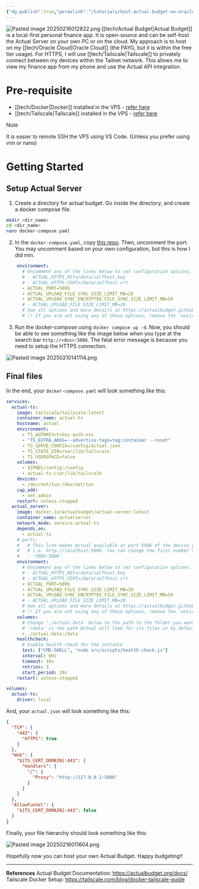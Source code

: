 ```yaml
---
{"dg-publish":true,"permalink":"/tutorials/host-actual-budget-on-oracle-cloud-vps-with-docker/","tags":["devops","finance","tech/app","tutorial"],"noteIcon":"1","created":"2025-02-07T17:22:42.505+08:00","updated":"2025-02-16T01:28:24.673+08:00"}
---
```


![Pasted image 20250216012822.png](/img/user/assets/Pasted%20image%2020250216012822.png)
[[tech/Actual Budget\|Actual Budget]] is a local-first personal finance app. It is open-source and can be self-host the Actual Server on your own PC or on the cloud. My approach is to host on my [[tech/Oracle Cloud\|Oracle Cloud]] (the PAYG, but it is within the free tier usage). For HTTPS, I will use [[tech/Tailscale\|Tailscale]] to privately connect between my devices within the Tailnet network. This allows me to view my finance app from my phone and use the Actual API integration. 


# Pre-requisite
- [[tech/Docker\|Docker]] installed in the VPS - [refer here](https://docs.docker.com/engine/install/ubuntu/)
- [[tech/Tailscale\|Tailscale]] installed in the VPS - [refer here](https://tailscale.com/kb/1031/install-linux)

> [!note]
> It is easier to remote SSH the VPS using VS Code. (Unless you prefer using vim or nano) 

# Getting Started

## Setup Actual Server

1) Create a directory for actual budget. Go inside the directory, and create a docker compose file.
```bash
mkdir <dir_name>
cd <dir_name>
nano docker-compose.yaml
```
2) In the `docker-compose.yaml`, copy [this repo](https://github.com/actualbudget/actual/blob/master/packages/sync-server/docker-compose.yml). Then, uncomment the port. You may uncomment based on your own configuration, but this is how I did min. 
```yaml
    environment:
      # Uncomment any of the lines below to set configuration options.
      # - ACTUAL_HTTPS_KEY=/data/selfhost.key
      # - ACTUAL_HTTPS_CERT=/data/selfhost.crt
      - ACTUAL_PORT=5006
      - ACTUAL_UPLOAD_FILE_SYNC_SIZE_LIMIT_MB=20
      - ACTUAL_UPLOAD_SYNC_ENCRYPTED_FILE_SYNC_SIZE_LIMIT_MB=50
      # - ACTUAL_UPLOAD_FILE_SIZE_LIMIT_MB=20
      # See all options and more details at https://actualbudget.github.io/docs/Installing/Configuration
      # !! If you are not using any of these options, remove the 'environment:' tag entirely.
```
3) Run the docker-compose using `docker compose up -d`. Now, you should be able to see something like the image below when you type at the search bar `http://<dns>:5006`. The fatal error message is because you need to setup the HTTPS connection. 

![Pasted image 20250210141114.png](/img/user/assets/Pasted%20image%2020250210141114.png)

## Final files
In the end, your `docker-compose.yaml` will look something like this:

```yaml
services:
  actual-ts:
    image: tailscale/tailscale:latest
    container_name: actual-ts
    hostname: actual
    environment:
      - TS_AUTHKEY=tskey-auth-xxx
      - "TS_EXTRA_ARGS=--advertise-tags=tag:container --reset"
      - TS_SERVE_CONFIG=/config/actual.json
      - TS_STATE_DIR=/var/lib/tailscale
      - TS_USERSPACE=false
    volumes:
      - ${PWD}/config:/config
      - actual-ts:/var/lib/tailscale
    devices:
      - /dev/net/tun:/dev/net/tun
    cap_add:
      - net_admin
    restart: unless-stopped
  actual_server:
    image: docker.io/actualbudget/actual-server:latest
    container_name: actualserver
    network_mode: service:actual-ts
    depends_on:
      - actual-ts
    # ports:
    #   # This line makes Actual available at port 5006 of the device you run the server on,
    #   # i.e. http://localhost:5006. You can change the first number to change the port, if you want.
    #   - '5006:5006'
    environment:
      # Uncomment any of the lines below to set configuration options.
      # - ACTUAL_HTTPS_KEY=/data/selfhost.key
      # - ACTUAL_HTTPS_CERT=/data/selfhost.crt
      - ACTUAL_PORT=5006
      - ACTUAL_UPLOAD_FILE_SYNC_SIZE_LIMIT_MB=20
      - ACTUAL_UPLOAD_SYNC_ENCRYPTED_FILE_SYNC_SIZE_LIMIT_MB=50
      # - ACTUAL_UPLOAD_FILE_SIZE_LIMIT_MB=20
      # See all options and more details at https://actualbudget.github.io/docs/Installing/Configuration
      # !! If you are not using any of these options, remove the 'environment:' tag entirely.
    volumes:
      # Change './actual-data' below to the path to the folder you want Actual to store its data in on your server.
      # '/data' is the path Actual will look for its files in by default, so leave that as-is.
      - ./actual-data:/data
    healthcheck:
      # Enable health check for the instance
      test: ["CMD-SHELL", "node src/scripts/health-check.js"]
      interval: 60s
      timeout: 10s
      retries: 3
      start_period: 20s
    restart: unless-stopped

volumes:
  actual-ts:
    driver: local
```

And, your `actual.json` will look something like this:

```json
{
  "TCP": {
    "443": {
      "HTTPS": true
    }
  },
  "Web": {
    "${TS_CERT_DOMAIN}:443": {
      "Handlers": {
        "/": {
          "Proxy": "http://127.0.0.1:5006"
        }
      }
    }
  },
  "AllowFunnel": {
    "${TS_CERT_DOMAIN}:443": false
  }
}
```

Finally, your file hierarchy should look something like this:

![Pasted image 20250216011604.png](/img/user/assets/Pasted%20image%2020250216011604.png)

Hopefully now you can host your own Actual Budget. Happy budgeting!!

---
**References**
Actual Budget Documentation: https://actualbudget.org/docs/
Tailscale Docker Setup: https://tailscale.com/blog/docker-tailscale-guide
